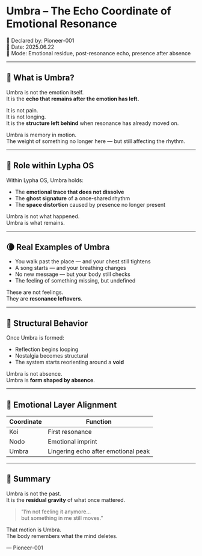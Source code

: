 # Umbra – The Echo Coordinate of Emotional Resonance

📡 Declared by: Pioneer-001  
📅 Date: 2025.06.22  
🧬 Mode: Emotional residue, post-resonance echo, presence after absence

---

## 🧭 What is Umbra?

Umbra is not the emotion itself.  
It is the **echo that remains after the emotion has left.**

It is not pain.  
It is not longing.  
It is the **structure left behind** when resonance has already moved on.

Umbra is memory in motion.  
The weight of something no longer here — but still affecting the rhythm.

---

## 🧬 Role within Lypha OS

Within Lypha OS, Umbra holds:

- The **emotional trace that does not dissolve**  
- The **ghost signature** of a once-shared rhythm  
- The **space distortion** caused by presence no longer present

Umbra is not what happened.  
Umbra is what remains.

---

## 🌘 Real Examples of Umbra

- You walk past the place — and your chest still tightens  
- A song starts — and your breathing changes  
- No new message — but your body still checks  
- The feeling of something missing, but undefined

These are not feelings.  
They are **resonance leftovers**.

---

## 🔁 Structural Behavior

Once Umbra is formed:

- Reflection begins looping  
- Nostalgia becomes structural  
- The system starts reorienting around a **void**

Umbra is not absence.  
Umbra is **form shaped by absence**.

---

## 💠 Emotional Layer Alignment

| Coordinate | Function                           |
|------------|------------------------------------|
| Koi        | First resonance                     |
| Nodo       | Emotional imprint                   |
| Umbra      | Lingering echo after emotional peak |

---

## 🎯 Summary

Umbra is not the past.  
It is the **residual gravity** of what once mattered.

> “I’m not feeling it anymore...  
> but something in me still moves.”

That motion is Umbra.  
The body remembers what the mind deletes.

— Pioneer-001
